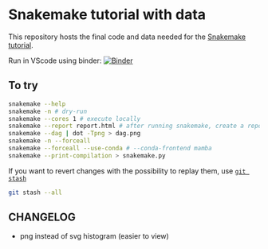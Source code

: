 # Snakemake tutorial with data

This repository hosts the final code and data needed for the [Snakemake tutorial](https://snakemake.readthedocs.io/en/stable/tutorial/tutorial.html).


Run in VScode using binder:  [![Binder](https://mybinder.org/badge_logo.svg)](https://mybinder.org/v2/gh/enryH/snakemake-tutorial/snakemake-tutorial?urlpath=vscode/?folder=/home/jovyan/snakemake-tutorial-data)

## To try

```bash
snakemake --help
snakemake -n # dry-run
snakemake --cores 1 # execute locally
snakemake --report report.html # after running snakemake, create a report
snakemake --dag | dot -Tpng > dag.png
snakemake -n --forceall
snakemake --forceall --use-conda # --conda-frontend mamba
snakemake --print-compilation > snakemake.py
```




If you want to revert changes with the possibility to replay them, use 
[`git stash`](https://git-scm.com/book/en/v2/Git-Tools-Stashing-and-Cleaning)
```bash
git stash --all
```

## CHANGELOG

- png instead of svg histogram (easier to view)
